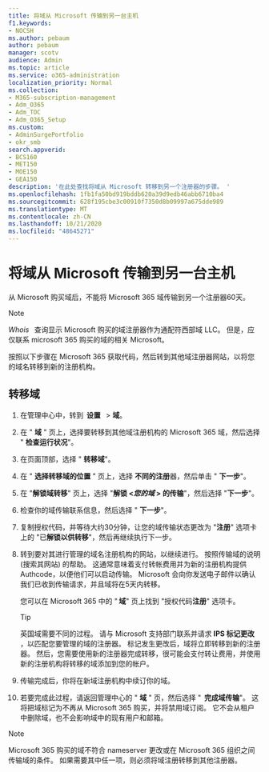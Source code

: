 ```yaml
---
title: 将域从 Microsoft 传输到另一台主机
f1.keywords:
- NOCSH
ms.author: pebaum
author: pebaum
manager: scotv
audience: Admin
ms.topic: article
ms.service: o365-administration
localization_priority: Normal
ms.collection:
- M365-subscription-management
- Adm_O365
- Adm_TOC
- Adm_O365_Setup
ms.custom:
- AdminSurgePortfolio
- okr_smb
search.appverid:
- BCS160
- MET150
- MOE150
- GEA150
description: '在此处查找将域从 Microsoft 转移到另一个注册器的步骤。 '
ms.openlocfilehash: 1fb1fa50bd919bddb620a39d9edb46abb6710ba4
ms.sourcegitcommit: 628f195cbe3c00910f7350d8b09997a675dde989
ms.translationtype: MT
ms.contentlocale: zh-CN
ms.lasthandoff: 10/21/2020
ms.locfileid: "48645271"
---
```

# <a name="transfer-a-domain-from-microsoft-to-another-host"></a>将域从 Microsoft 传输到另一台主机

从 Microsoft 购买域后，不能将 Microsoft 365 域传输到另一个注册器60天。

> [!NOTE]
> _Whois_   查询显示 Microsoft 购买的域注册器作为通配符西部域 LLC。 但是，应仅联系 microsoft 365 购买的域的相关 Microsoft。

按照以下步骤在 Microsoft 365 获取代码，然后转到其他域注册器网站，以将您的域名转移到新的注册机构。

## <a name="transfer-a-domain"></a>转移域

1. 在管理中心中，转到  **设置**   >  **域**。

2. 在 " **域** " 页上，选择要转移到其他域注册机构的 Microsoft 365 域，然后选择 " **检查运行状况**"。

3. 在页面顶部，选择 " **转移域**"。

4. 在 " **选择转移域的位置** " 页上，选择 **不同的注册**器，然后单击 " **下一步**"。

5. 在 "**解锁域转移**" 页上，选择 "**解锁 <_您的域_ > 的传输**"，然后选择 "**下一步**"。

6. 检查你的域传输联系信息，然后选择 " **下一步**"。

7. 复制授权代码，并等待大约30分钟，让您的域传输状态更改为 "**注册**" 选项卡上的 "已**解锁以供转移**"，然后再继续执行下一步。

8. 转到要对其进行管理的域名注册机构的网站，以继续进行。 按照传输域的说明 (搜索其网站) 的帮助。 这通常意味着支付转帐费用并为新的注册机构提供 Authcode，以便他们可以启动传输。 Microsoft 会向你发送电子邮件以确认我们已收到传输请求，并且域将在5天内转移。

    您可以在 Microsoft 365 中的 " **域**" 页上找到 "授权代码**注册**" 选项卡。
    
    > [!TIP]
    > 英国域需要不同的过程。 请与 Microsoft 支持部门联系并请求 **IPS 标记更改** ，以匹配您要管理的域的注册器。 标记发生更改后，域将立即转移到新的注册器。 然后，您需要使用新的注册器完成转移，很可能会支付转让费用，并使用新的注册机构将转移的域添加到您的帐户。

9. 传输完成后，你将在新域注册机构中续订你的域。

10. 若要完成此过程，请返回管理中心的 " **域** " 页，然后选择 "  **完成域传输**"。 这将把域标记为不再从 Microsoft 365 购买，并将禁用域订阅。 它不会从租户中删除域，也不会影响域中的现有用户和邮箱。

> [!NOTE]
> Microsoft 365 购买的域不符合 nameserver 更改或在 Microsoft 365 组织之间传输域的条件。 如果需要其中任一项，则必须将域注册转移到其他注册器。
